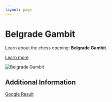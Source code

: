 ```yaml
---
layout: page
---
```

# Belgrade Gambit

Learn about the chess opening: **Belgrade Gambit**.

[Learn more](https://www.thechesswebsite.com/belgrade-gambit/)

![Belgrade Gambit](https://www.thechesswebsite.com/wp-content/uploads/2017/07/belgrade-gambit.jpg)

## Additional Information

[Google Result](https://www.chess.com/lessons/the-belgrade-gambit)
